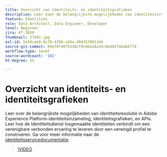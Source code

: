 ```yaml
---
title: Overzicht van identiteits- en identiteitsgrafieken
description: Leer over de belangrijkste mogelijkheden van identiteitsresolutie in Adobe Experience Platform&mdash;identiteitsinzameling, identiteitsgrafieken, en APIs. Leer hoe de Identiteitsdienst losgemaakte identiteiten verbindt om een verenigbare verbonden ervaring te leveren door een verenigd profiel te construeren.
feature: Identities
role: Data Architect, Data Engineer, Developer
level: Beginner
jira: KT-3039
thumbnail: 27841.jpg
exl-id: 5e54cae9-9c78-4296-a28a-d043570811d4
source-git-commit: 00ef0f40fb3d82f0c06428a35c0e402f46ab6774
workflow-type: tm+mt
source-wordcount: '102'
ht-degree: 5%

---
```


# Overzicht van identiteits- en identiteitsgrafieken

Leer over de belangrijkste mogelijkheden van identiteitsresolutie in Adobe Experience Platform-identiteitsinzameling, identiteitsgrafieken, en APIs. Leer hoe de Identiteitsdienst losgemaakte identiteiten verbindt om een verenigbare verbonden ervaring te leveren door een verenigd profiel te construeren. Ga voor meer informatie naar de [identiteitsservicedocumentatie](https://experienceleague.adobe.com/docs/experience-platform/identity/home.html?lang=nl).

>[!VIDEO](https://video.tv.adobe.com/v/27841?learn=on)

